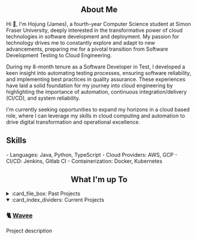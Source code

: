 <!-- About -->

  <!-- [![wakatime](https://wakatime.com/badge/user/b163ef99-bb97-41f6-b630-c8b6c8ff1993.svg)](https://wakatime.com/@b163ef99-bb97-41f6-b630-c8b6c8ff1993) -->

  
<h2 align="center">About Me</h2>

Hi 👋, I'm Hojung (James), a fourth-year Computer Science student at Simon Fraser University, deeply interested in the transformative power of cloud technologies in software development and deployment. My passion for technology drives me to constantly explore and adapt to new advancements, preparing me for a pivotal transition from Software Development Testing to Cloud Engineering.

During my 8-month tenure as a Software Developer in Test, I developed a keen insight into automating testing processes, ensuring software reliability, and implementing best practices in quality assurance. These experiences have laid a solid foundation for my journey into cloud engineering by highlighting the importance of automation, continuous integration/delivery (CI/CD), and system reliability.

I'm currently seeking opportunities to expand my horizons in a cloud based role, where I can leverage my skills in cloud computing and automation to drive digital transformation and operational excellence.
<!-- Projects -->

<h2 align "center">Skills</h2>
- Languages: Java, Python, TypeScript
- Cloud Providers: AWS, GCP
- CI/CD: Jenkins, Gitlab CI
- Containerization: Docker, Kubernetes

<h2 align="center">What I'm up To</h2>

<details>
  <summary>:card_file_box: Past Projects</summary>
  
  ### 🔒 [3FA](https://github.com/Computing-Collective/3FA)
  Project description


  ### 📆 [Notion Canvas Sync / Canvas Instructure & Notion Plugin](https://github.com/im-calvin/calendar)
  Project description


  ### :electron: [Musictag](https://github.com/im-calvin/musictag)
  Project description

  
  
</details>
 
<details open>
  <summary>:card_index_dividers: Current Projects</summary>

  ### 🐈 [Wavee](https://github.com/CMPT-372-Group-25/Project)
  Project description

</details>
